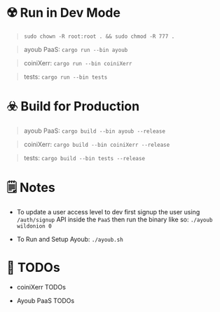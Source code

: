 

# ☢️ Run in Dev Mode

> ```sudo chown -R root:root . && sudo chmod -R 777 .```

> ayoub PaaS: ```cargo run --bin ayoub``` 

> coiniXerr: ```cargo run --bin coiniXerr```

> tests: ```cargo run --bin tests```

# ☣️ Build for Production

> ayoub PaaS: ```cargo build --bin ayoub --release```

> coiniXerr: ```cargo build --bin coiniXerr --release```

> tests: ```cargo build --bin tests --release```

# 🗒 Notes

* To update a user access level to dev first signup the user using `/auth/signup` API inside the `PaaS` then run the binary like so: `./ayoub wildonion 0`

* To Run and Setup Ayoub: ```./ayoub.sh```

# 📌 TODOs

* coiniXerr TODOs

* Ayoub PaaS TODOs